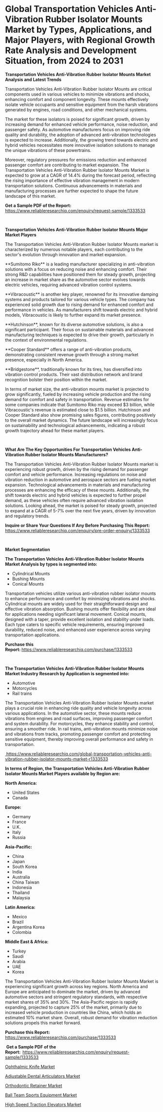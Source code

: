 <p><h1>Global Transportation Vehicles Anti-Vibration Rubber Isolator Mounts Market by Types, Applications, and Major Players, with Regional Growth Rate Analysis and Development Situation, from 2024 to 2031</h1></p><p><strong>Transportation Vehicles Anti-Vibration Rubber Isolator Mounts Market Analysis and Latest Trends</strong></p>
<p><p>Transportation Vehicles Anti-Vibration Rubber Isolator Mounts are critical components used in various vehicles to minimize vibrations and shocks, enhancing comfort and component longevity. These mounts effectively isolate vehicle occupants and sensitive equipment from the harsh vibrations generated by engines, road conditions, and other mechanical systems. </p><p>The market for these isolators is poised for significant growth, driven by increasing demand for enhanced vehicle performance, noise reduction, and passenger safety. As automotive manufacturers focus on improving ride quality and durability, the adoption of advanced anti-vibration technologies is expected to increase. Additionally, the growing trend towards electric and hybrid vehicles necessitates more innovative isolation solutions to manage the unique vibrations of these powertrains.</p><p>Moreover, regulatory pressures for emissions reduction and enhanced passenger comfort are contributing to market expansion. The Transportation Vehicles Anti-Vibration Rubber Isolator Mounts Market is expected to grow at a CAGR of 14.4% during the forecast period, reflecting the rising importance of effective vibration management in modern transportation solutions. Continuous advancements in materials and manufacturing processes are further expected to shape the future landscape of this market.</p></p>
<p><strong>Get a Sample PDF of the Report:&nbsp;</strong> <a href="https://www.reliableresearchiq.com/enquiry/request-sample/1333533?utm_campaign=1094&utm_medium=2&utm_source=Github&utm_content=ia&utm_term=05112024&utm_id=transportation-vehicles-anti-vibration-rubber-isolator-mounts">https://www.reliableresearchiq.com/enquiry/request-sample/1333533</a></p>
<p>&nbsp;</p>
<p><strong>Transportation Vehicles Anti-Vibration Rubber Isolator Mounts Major Market Players</strong></p>
<p><p>The Transportation Vehicles Anti-Vibration Rubber Isolator Mounts market is characterized by numerous notable players, each contributing to the sector's evolution through innovation and market expansion. </p><p>**Sumitomo Riko** is a leading manufacturer specializing in anti-vibration solutions with a focus on reducing noise and enhancing comfort. Their strong R&D capabilities have positioned them for steady growth, projecting an increase in market share as the automotive sector evolves towards electric vehicles, requiring advanced vibration control systems. </p><p>**Vibracoustic** is another key player, renowned for its innovative damping systems and products tailored for various vehicle types. The company has experienced solid growth due to rising demand for enhanced comfort and performance in vehicles. As manufacturers shift towards electric and hybrid models, Vibracoustic is likely to further expand its market presence.</p><p>**Hutchinson**, known for its diverse automotive solutions, is also a significant participant. Their focus on sustainable materials and advanced manufacturing techniques is expected to drive their growth, particularly in the context of environmental regulations.</p><p>**Cooper Standard** offers a range of anti-vibration products, demonstrating consistent revenue growth through a strong market presence, especially in North America. </p><p>**Bridgestone**, traditionally known for its tires, has diversified into vibration control products. Their vast distribution network and brand recognition bolster their position within the market.</p><p>In terms of market size, the anti-vibration mounts market is projected to grow significantly, fueled by increasing vehicle production and the rising demand for comfort and safety in transportation. Revenue estimates for some companies indicate that Sumitomo Riko may exceed $3 billion, while Vibracoustic's revenue is estimated close to $1.5 billion. Hutchinson and Cooper Standard also show promising sales figures, contributing positively to the overall market dynamics. The future landscape will increasingly focus on sustainability and technological advancements, indicating a robust growth trajectory ahead for these market players.</p></p>
<p>&nbsp;</p>
<p><strong>What Are The Key Opportunities For Transportation Vehicles Anti-Vibration Rubber Isolator Mounts Manufacturers?</strong></p>
<p><p>The Transportation Vehicles Anti-Vibration Rubber Isolator Mounts market is experiencing robust growth, driven by the rising demand for passenger comfort and vehicle performance. Increasing regulations on noise and vibration reduction in automotive and aerospace sectors are fueling market expansion. Technological advancements in materials and manufacturing processes are enhancing the efficacy of these mounts. Additionally, the shift towards electric and hybrid vehicles is expected to further propel demand, as these vehicles often require advanced vibration isolation solutions. Looking ahead, the market is poised for steady growth, projected to expand at a CAGR of 5-7% over the next five years, driven by innovation and regulatory trends.</p></p>
<p><strong>Inquire or Share Your Questions If Any Before Purchasing This Report:</strong> <a href="https://www.reliableresearchiq.com/enquiry/pre-order-enquiry/1333533?utm_campaign=1094&utm_medium=2&utm_source=Github&utm_content=ia&utm_term=05112024&utm_id=transportation-vehicles-anti-vibration-rubber-isolator-mounts">https://www.reliableresearchiq.com/enquiry/pre-order-enquiry/1333533</a></p>
<p>&nbsp;</p>
<p><strong>Market Segmentation</strong></p>
<p><strong>The Transportation Vehicles Anti-Vibration Rubber Isolator Mounts Market Analysis by types is segmented into:</strong></p>
<p><ul><li>Cylindrical Mounts</li><li>Bushing Mounts</li><li>Conical Mounts</li></ul></p>
<p><p>Transportation vehicles utilize various anti-vibration rubber isolator mounts to enhance performance and comfort by minimizing vibrations and shocks. Cylindrical mounts are widely used for their straightforward design and effective vibration absorption. Bushing mounts offer flexibility and are ideal for applications needing significant lateral movement. Conical mounts, designed with a taper, provide excellent isolation and stability under loads. Each type caters to specific vehicle requirements, ensuring improved durability, reduced noise, and enhanced user experience across varying transportation applications.</p></p>
<p><strong>Purchase this Report:&nbsp;</strong><a href="https://www.reliableresearchiq.com/purchase/1333533?utm_campaign=1094&utm_medium=2&utm_source=Github&utm_content=ia&utm_term=05112024&utm_id=transportation-vehicles-anti-vibration-rubber-isolator-mounts">https://www.reliableresearchiq.com/purchase/1333533</a></p>
<p>&nbsp;</p>
<p><strong>The Transportation Vehicles Anti-Vibration Rubber Isolator Mounts Market Industry Research by Application is segmented into:</strong></p>
<p><ul><li>Automotive</li><li>Motorcycles</li><li>Rail trains</li></ul></p>
<p><p>The Transportation Vehicles Anti-Vibration Rubber Isolator Mounts market plays a crucial role in enhancing ride quality and vehicle longevity across various applications. In the automotive sector, these mounts reduce vibrations from engines and road surfaces, improving passenger comfort and system durability. For motorcycles, they enhance stability and control, ensuring a smoother ride. In rail trains, anti-vibration mounts minimize noise and vibrations from tracks, promoting passenger comfort and protecting sensitive equipment, thereby improving overall performance and safety in transportation.</p></p>
<p><a href="https://www.reliableresearchiq.com/global-transportation-vehicles-anti-vibration-rubber-isolator-mounts-market-r1333533?utm_campaign=1094&utm_medium=2&utm_source=Github&utm_content=ia&utm_term=05112024&utm_id=transportation-vehicles-anti-vibration-rubber-isolator-mounts">&nbsp;https://www.reliableresearchiq.com/global-transportation-vehicles-anti-vibration-rubber-isolator-mounts-market-r1333533</a></p>
<p><strong>In terms of Region, the Transportation Vehicles Anti-Vibration Rubber Isolator Mounts Market Players available by Region are:</strong></p>
<p>
    <p> <strong> North America: </strong>
        <ul>
            <li>United States</li>
            <li>Canada</li>
        </ul>
        </p> 
    <p> <strong> Europe: </strong>
        <ul>
            <li>Germany</li>
            <li>France</li>
            <li>U.K.</li>
            <li>Italy</li>
            <li>Russia</li>
        </ul>
        </p> 
    <p> <strong> Asia-Pacific: </strong>
        <ul>
            <li>China</li>
            <li>Japan</li>
            <li>South Korea</li>
            <li>India</li>
            <li>Australia</li>
            <li>China Taiwan</li>
            <li>Indonesia</li>
            <li>Thailand</li>
            <li>Malaysia</li>
        </ul>
        </p> 
    <p> <strong> Latin America: </strong>
        <ul>
            <li>Mexico</li>
            <li>Brazil</li>
            <li>Argentina Korea</li>
            <li>Colombia</li>
        </ul>
        </p> 
    <p> <strong> Middle East & Africa: </strong>
        <ul>
            <li>Turkey</li>
            <li>Saudi</li>
            <li>Arabia</li>
            <li>UAE</li>
            <li>Korea</li>
        </ul>
    </p>
    </p>
<p><p>The Transportation Vehicles Anti-Vibration Rubber Isolator Mounts Market is experiencing significant growth across key regions. North America and Europe are anticipated to dominate the market, driven by advanced automotive sectors and stringent regulatory standards, with respective market shares of 35% and 30%. The Asia-Pacific region is rapidly expanding, projected to capture 25% of the market, primarily due to increased vehicle production in countries like China, which holds an estimated 10% market share. Overall, robust demand for vibration reduction solutions propels this market forward.</p></p>
<p><strong>Purchase this Report: </strong><a href="https://www.reliableresearchiq.com/purchase/1333533?utm_campaign=1094&utm_medium=2&utm_source=Github&utm_content=ia&utm_term=05112024&utm_id=transportation-vehicles-anti-vibration-rubber-isolator-mounts">https://www.reliableresearchiq.com/purchase/1333533</a></p>
<p>&nbsp;<strong>Get a Sample PDF of the Report:&nbsp;&nbsp;</strong><a href="https://www.reliableresearchiq.com/enquiry/request-sample/1333533?utm_campaign=1094&utm_medium=2&utm_source=Github&utm_content=ia&utm_term=05112024&utm_id=transportation-vehicles-anti-vibration-rubber-isolator-mounts">https://www.reliableresearchiq.com/enquiry/request-sample/1333533</a></p>
<p><strong></strong></p>
<p><p><a href="https://issuu.com/reportprime-2/docs/ophthalmic-knife-market-size-2030.p_e8692093828d8c?utm_campaign=1094&utm_medium=2&utm_source=Github&utm_content=ia&utm_term=05112024&utm_id=transportation-vehicles-anti-vibration-rubber-isolator-mounts">Ophthalmic Knife Market</a></p><p><a href="https://issuu.com/reportprime-2/docs/adjustable-dental-articulators-mark_0c2ed92bf10dce?utm_campaign=1094&utm_medium=2&utm_source=Github&utm_content=ia&utm_term=05112024&utm_id=transportation-vehicles-anti-vibration-rubber-isolator-mounts">Adjustable Dental Articulators Market</a></p><p><a href="https://issuu.com/reportprime-2/docs/orthodontic-retainer-market-size-20_e1cd156abda891?utm_campaign=1094&utm_medium=2&utm_source=Github&utm_content=ia&utm_term=05112024&utm_id=transportation-vehicles-anti-vibration-rubber-isolator-mounts">Orthodontic Retainer Market</a></p><p><a href="https://github.com/wenonaelwil/Market-Research-Report-List-1/blob/main/ball-team-sports-equipment-market.md?utm_campaign=1094&utm_medium=2&utm_source=Github&utm_content=ia&utm_term=05112024&utm_id=transportation-vehicles-anti-vibration-rubber-isolator-mounts">Ball Team Sports Equipment Market</a></p><p><a href="https://github.com/quannafeagen6eh/Market-Research-Report-List-1/blob/main/high-speed-traction-elevators-market.md?utm_campaign=1094&utm_medium=2&utm_source=Github&utm_content=ia&utm_term=05112024&utm_id=transportation-vehicles-anti-vibration-rubber-isolator-mounts">High Speed Traction Elevators Market</a></p></p>